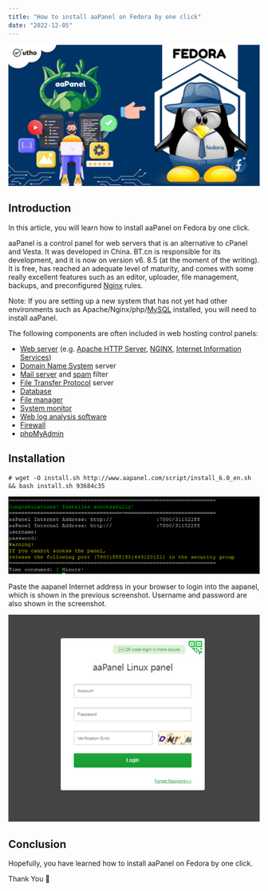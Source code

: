 ```yaml
---
title: "How to install aaPanel on Fedora by one click"
date: "2022-12-05"
---
```


![How to install aaPanel on Fedora by one click](images/How-to-install-aaPanel-on-Fedora-by-one-click_utho.jpg)

## Introduction

In this article, you will learn how to install aaPanel on Fedora by one click.

aaPanel is a control panel for web servers that is an alternative to cPanel and Vesta. It was developed in China. BT.cn is responsible for its development, and it is now on version v6. 8.5 (at the moment of the writing). It is free, has reached an adequate level of maturity, and comes with some really excellent features such as an editor, uploader, file management, backups, and preconfigured [Nginx](https://en.wikipedia.org/wiki/Nginx) rules.

Note: If you are setting up a new system that has not yet had other environments such as Apache/Nginx/php/[MySQL](https://utho.com/docs/tutorial/how-to-install-mariadb-10-7-on-centos-7/) installed, you will need to install aaPanel.

The following components are often included in web hosting control panels:

- [Web server](https://en.wikipedia.org/wiki/Web_server) (e.g. [Apache HTTP Server](https://en.wikipedia.org/wiki/Apache_HTTP_Server), [NGINX](https://en.wikipedia.org/wiki/Nginx), [Internet Information Services](https://en.wikipedia.org/wiki/Internet_Information_Services))
- [Domain Name System](https://en.wikipedia.org/wiki/Domain_Name_System) server
- [Mail server](https://en.wikipedia.org/wiki/Mail_server) and [spam](https://en.wikipedia.org/wiki/Messaging_spam) filter
- [File Transfer Protocol](https://en.wikipedia.org/wiki/File_Transfer_Protocol) server
- [Database](https://en.wikipedia.org/wiki/Database)
- [File manager](https://en.wikipedia.org/wiki/File_manager)
- [System monitor](https://en.wikipedia.org/wiki/System_monitor)
- [Web log analysis software](https://en.wikipedia.org/wiki/Web_log_analysis_software)
- [Firewall](https://en.wikipedia.org/wiki/Firewall_(computing))
- [phpMyAdmin](https://en.wikipedia.org/wiki/PhpMyAdmin)

## Installation

```
# wget -O install.sh http://www.aapanel.com/script/install_6.0_en.sh && bash install.sh 93684c35
```

![output](images/image-570.png)

Paste the aapanel Internet address in your browser to login into the aapanel, which is shown in the previous screenshot. Username and password are also shown in the screenshot.

![install aaPanel on Fedora](images/image-569.png)

## Conclusion

Hopefully, you have learned how to install aaPanel on Fedora by one click.

Thank You 🙂
